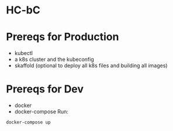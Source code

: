 # HC-bC

# Prereqs for Production
- kubectl
- a k8s cluster and the kubeconfig
- skaffold (optional to deploy all k8s files and building all images)

# Prereqs for Dev
- docker
- docker-compose
Run:
```
docker-compose up